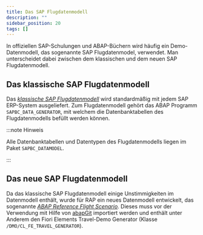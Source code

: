 ```yaml
---
title: Das SAP Flugdatenmodell
description: ""
sidebar_position: 20
tags: []
---
```


In offiziellen SAP-Schulungen und ABAP-Büchern wird häufig ein Demo-Datenmodell, das sogenannte SAP Flugdatenmodel, verwendet. Man unterscheidet dabei zwischen dem klassischen und dem neuen SAP Flugdatenmodell.

## Das klassische SAP Flugdatenmodell

Das _[klassische SAP Flugdatenmodell](https://help.sap.com/doc/saphelp_ewm900/9.0/de-DE/cf/21f304446011d189700000e8322d00/content.htm?no_cache=true)_ wird standardmäßig mit jedem SAP ERP-System ausgeliefert. Zum Flugdatenmodell gehört das ABAP Programm `SAPBC_DATA_GENERATOR`, mit welchem die Datenbanktabellen des Flugdatenmodells befüllt werden können.

:::note Hinweis

Alle Datenbanktabellen und Datentypen des Flugdatenmodells liegen im Paket `SAPBC_DATAMODEL`.

:::

## Das neue SAP Flugdatenmodell

Da das klassische SAP Flugdatenmodell einige Unstimmigkeiten im Datenmodell enthält, wurde für RAP ein neues Datenmodell entwickelt, das sogenannte _[ABAP Reference Flight Scenario](https://help.sap.com/docs/ABAP_PLATFORM_2021/fc4c71aa50014fd1b43721701471913d/a9d7c7c140a0408dbc5966c52d156b49.html?locale=en-US)_. Dieses muss vor der Verwendung mit Hilfe von [abapGit](https://abapgit.org/) importiert werden und enthält unter Anderem den Fiori Elements Travel-Demo Generator (Klasse `/DMO/CL_FE_TRAVEL_GENERATOR`).
